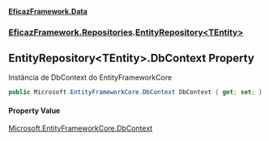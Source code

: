 #### [EficazFramework.Data](EficazFrameworkData.md 'EficazFramework Data')
### [EficazFramework.Repositories](EficazFrameworkData.md#EficazFramework_Repositories 'EficazFramework.Repositories').[EntityRepository&lt;TEntity&gt;](EntityRepository_TEntity_.md 'EficazFramework.Repositories.EntityRepository&lt;TEntity&gt;')
## EntityRepository&lt;TEntity&gt;.DbContext Property
Instância de DbContext do EntityFrameworkCore  
```csharp
public Microsoft.EntityFrameworkCore.DbContext DbContext { get; set; }
```
#### Property Value
[Microsoft.EntityFrameworkCore.DbContext](https://docs.microsoft.com/en-us/dotnet/api/Microsoft.EntityFrameworkCore.DbContext 'Microsoft.EntityFrameworkCore.DbContext')
